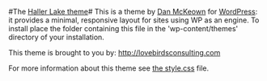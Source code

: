 #The [Haller Lake theme](http://pacificpelican.us/hallerlaketheme)#
This is a theme by [Dan McKeown](http://danmckeown.info) for [WordPress](http://wordpress.org): it provides a minimal, responsive layout for sites using WP as an engine.  To install place the folder containing this file in the 'wp-content/themes' directory of your installation.

This theme is brought to you by:
http://lovebirdsconsulting.com

For more information about this theme see [the style.css](style.css) file.
